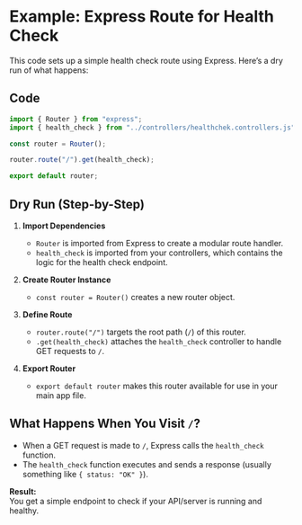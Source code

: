 # Example: Express Route for Health Check

This code sets up a simple health check route using Express. Here’s a dry run of what happens:

## Code

```js
import { Router } from "express";
import { health_check } from "../controllers/healthchek.controllers.js";

const router = Router();

router.route("/").get(health_check);

export default router;
```

## Dry Run (Step-by-Step)

1. **Import Dependencies**
   - `Router` is imported from Express to create a modular route handler.
   - `health_check` is imported from your controllers, which contains the logic for the health check endpoint.

2. **Create Router Instance**
   - `const router = Router()` creates a new router object.

3. **Define Route**
   - `router.route("/")` targets the root path (`/`) of this router.
   - `.get(health_check)` attaches the `health_check` controller to handle GET requests to `/`.

4. **Export Router**
   - `export default router` makes this router available for use in your main app file.

## What Happens When You Visit `/`?

- When a GET request is made to `/`, Express calls the `health_check` function.
- The `health_check` function executes and sends a response (usually something like `{ status: "OK" }`).

**Result:**  
You get a simple endpoint to check if your API/server is running and healthy.